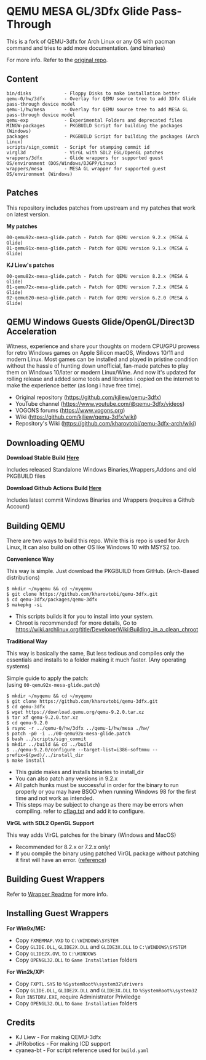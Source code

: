 # QEMU MESA GL/3Dfx Glide Pass-Through
This is a fork of QEMU-3dfx for Arch Linux or any OS with pacman command and tries to add more documentation. (and binaries)

For more info. Refer to the [original repo](https://github.com/kjliew/qemu-3dfx).
## Content
    bin/disks            - Floppy Disks to make installation better
    qemu-0/hw/3dfx       - Overlay for QEMU source tree to add 3Dfx Glide pass-through device model
    qemu-1/hw/mesa       - Overlay for QEMU source tree to add MESA GL pass-through device model
    qemu-exp             - Experimental Folders and deprecated files
    MINGW-packages       - PKGBUILD Script for building the packages (Windows)
    packages             - PKGBUILD Script for building the packages (Arch Linux)
    scripts/sign_commit  - Script for stamping commit id
    virgl3d              - VirGL with SDL2 EGL/OpenGL patches
    wrappers/3dfx        - Glide wrappers for supported guest OS/environment (DOS/Windows/DJGPP/Linux)
    wrappers/mesa        - MESA GL wrapper for supported guest OS/environment (Windows)

## Patches
This repository includes patches from upstream and my patches that work on latest version.

**My patches**

    00-qemu92x-mesa-glide.patch - Patch for QEMU version 9.2.x (MESA & Glide)
    01-qemu91x-mesa-glide.patch - Patch for QEMU version 9.1.x (MESA & Glide)

**KJ Liew's patches**

    00-qemu82x-mesa-glide.patch - Patch for QEMU version 8.2.x (MESA & Glide)
    01-qemu72x-mesa-glide.patch - Patch for QEMU version 7.2.x (MESA & Glide)
    02-qemu620-mesa-glide.patch - Patch for QEMU version 6.2.0 (MESA & Glide)

## QEMU Windows Guests Glide/OpenGL/Direct3D Acceleration
Witness, experience and share your thoughts on modern CPU/GPU prowess for retro Windows games on Apple Silicon macOS, Windows 10/11 and modern Linux. Most games can be installed and played in pristine condition without the hassle of hunting down unofficial, fan-made patches to play them on Windows 10/later or modern Linux/Wine. And now it's updated for rolling release and added some tools and libraries i copied on the internet to make the experience better (as long i have free time).
- Original repository (https://github.com/kjliew/qemu-3dfx)
- YouTube channel (https://www.youtube.com/@qemu-3dfx/videos)
- VOGONS forums (https://www.vogons.org)
- Wiki (https://github.com/kjliew/qemu-3dfx/wiki)
- Repository's Wiki (https://github.com/kharovtobi/qemu-3dfx-arch/wiki)
## Downloading QEMU

**Download Stable Build [Here](https://github.com/kharovtobi/qemu-3dfx-arch/releases/latest)**

Includes released Standalone Windows Binaries,Wrappers,Addons and old PKGBUILD files 

**Download Github Actions Build [Here](https://github.com/kharovtobi/qemu-3dfx-arch/actions/workflows/build.yaml/)**

Includes latest commit Windows Binaries and Wrappers (requires a Github Account)


## Building QEMU
There are two ways to build this repo. While this is repo is used for Arch Linux, It can also build on other OS like Windows 10 with MSYS2 too.

**Convenience Way**

This way is simple. Just download the PKGBUILD from GitHub. (Arch-Based distributions)

    $ mkdir ~/myqemu && cd ~/myqemu
    $ git clone https://github.com/kharovtobi/qemu-3dfx.git
    $ cd qemu-3dfx/packages/qemu-3dfx
    $ makepkg -si

- This scripts builds it for you to install into your system.
- Chroot is recommended! for more details, Go to https://wiki.archlinux.org/title/DeveloperWiki:Building_in_a_clean_chroot


**Traditional Way**

This way is basically the same, But less tedious and compiles only the essentials and installs to a folder making it much faster. (Any operating systems)

Simple guide to apply the patch:<br>
(using `00-qemu92x-mesa-glide.patch`)

    $ mkdir ~/myqemu && cd ~/myqemu
    $ git clone https://github.com/kharovtobi/qemu-3dfx.git
    $ cd qemu-3dfx
    $ wget https://download.qemu.org/qemu-9.2.0.tar.xz
    $ tar xf qemu-9.2.0.tar.xz
    $ cd qemu-9.2.0
    $ rsync -r ../qemu-0/hw/3dfx ../qemu-1/hw/mesa ./hw/
    $ patch -p0 -i ../00-qemu92x-mesa-glide.patch
    $ bash ../scripts/sign_commit
    $ mkdir ../build && cd ../build
    $ ../qemu-9.2.0/configure --target-list=i386-softmmu --prefix=$(pwd)/../install_dir
    $ make install 

- This guide makes and installs binaries to install_dir
- You can also patch any versions in 9.2.x
- All patch hunks must be successful in order for the binary to run properly or you may have BSOD when running Windows 98 for the first time and not work as intended.
- This steps may be subject to change as there may be errors when compiling. refer to [cflag.txt](cflag.txt) and add it to configure.

**VirGL with SDL2 OpenGL Support**

This way adds VirGL patches for the binary (Windows and MacOS)

- Recommended for 8.2.x or 7.2.x only!
- If you compile the binary using patched VirGL package without patching it first will have an error. ([reference](https://github.com/msys2/MINGW-packages/issues/10547))

## Building Guest Wrappers
Refer to [Wrapper Readme](wrappers/README.md) for more info.

## Installing Guest Wrappers
**For Win9x/ME:**  
 - Copy `FXMEMMAP.VXD` to `C:\WINDOWS\SYSTEM`  
 - Copy `GLIDE.DLL`, `GLIDE2X.DLL` and `GLIDE3X.DLL` to `C:\WINDOWS\SYSTEM`  
 - Copy `GLIDE2X.OVL` to `C:\WINDOWS`  
 - Copy `OPENGL32.DLL` to `Game Installation` folders

**For Win2k/XP:**  
 - Copy `FXPTL.SYS` to `%SystemRoot%\system32\drivers`  
 - Copy `GLIDE.DLL`, `GLIDE2X.DLL` and `GLIDE3X.DLL` to `%SystemRoot%\system32`  
 - Run `INSTDRV.EXE`, require Administrator Priviledge  
 - Copy `OPENGL32.DLL` to `Game Installation` folders

## Credits
- KJ Liew - For making QEMU-3dfx 
- JHRobotics - For making ICD support
- cyanea-bt - For script reference used for `build.yaml`
